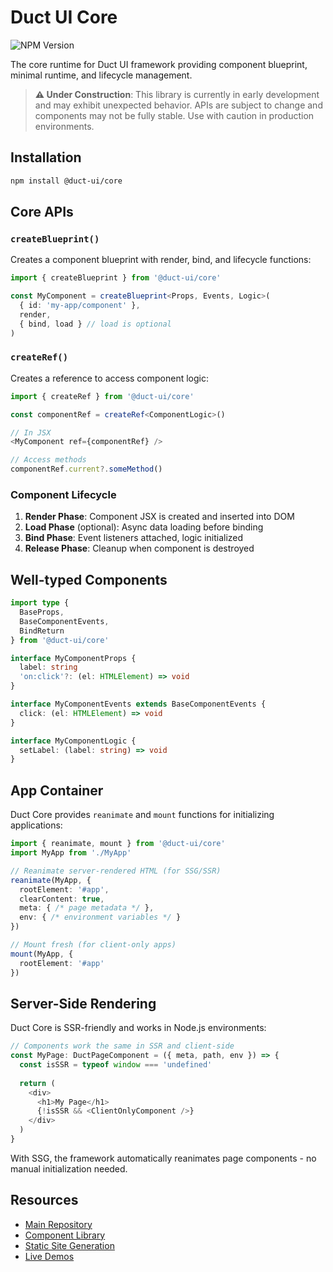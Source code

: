 # Duct UI Core

![NPM Version](https://img.shields.io/npm/v/%40duct-ui%2Fcore)

The core runtime for Duct UI framework providing component blueprint, minimal runtime, and lifecycle management.

> **⚠️ Under Construction**: This library is currently in early development and may exhibit unexpected behavior. APIs are subject to change and components may not be fully stable. Use with caution in production environments.

## Installation

```bash
npm install @duct-ui/core
```

## Core APIs

### `createBlueprint()`
Creates a component blueprint with render, bind, and lifecycle functions:

```typescript
import { createBlueprint } from '@duct-ui/core'

const MyComponent = createBlueprint<Props, Events, Logic>(
  { id: 'my-app/component' },
  render,
  { bind, load } // load is optional
)
```

### `createRef()`
Creates a reference to access component logic:

```typescript
import { createRef } from '@duct-ui/core'

const componentRef = createRef<ComponentLogic>()

// In JSX
<MyComponent ref={componentRef} />

// Access methods
componentRef.current?.someMethod()
```

### Component Lifecycle

1. **Render Phase**: Component JSX is created and inserted into DOM
2. **Load Phase** (optional): Async data loading before binding
3. **Bind Phase**: Event listeners attached, logic initialized
4. **Release Phase**: Cleanup when component is destroyed

## Well-typed Components

```typescript
import type {
  BaseProps,
  BaseComponentEvents,
  BindReturn
} from '@duct-ui/core'

interface MyComponentProps {
  label: string
  'on:click'?: (el: HTMLElement) => void
}

interface MyComponentEvents extends BaseComponentEvents {
  click: (el: HTMLElement) => void
}

interface MyComponentLogic {
  setLabel: (label: string) => void
}
```

## App Container

Duct Core provides `reanimate` and `mount` functions for initializing applications:

```typescript
import { reanimate, mount } from '@duct-ui/core'
import MyApp from './MyApp'

// Reanimate server-rendered HTML (for SSG/SSR)
reanimate(MyApp, {
  rootElement: '#app',
  clearContent: true,
  meta: { /* page metadata */ },
  env: { /* environment variables */ }
})

// Mount fresh (for client-only apps)
mount(MyApp, {
  rootElement: '#app'
})
```

## Server-Side Rendering

Duct Core is SSR-friendly and works in Node.js environments:

```typescript
// Components work the same in SSR and client-side
const MyPage: DuctPageComponent = ({ meta, path, env }) => {
  const isSSR = typeof window === 'undefined'
  
  return (
    <div>
      <h1>My Page</h1>
      {!isSSR && <ClientOnlyComponent />}
    </div>
  )
}
```

With SSG, the framework automatically reanimates page components - no manual initialization needed.

## Resources

- [Main Repository](https://github.com/navilan/duct-ui)
- [Component Library](https://www.npmjs.com/package/@duct-ui/components)
- [Static Site Generation](https://www.npmjs.com/package/@duct-ui/cli)
- [Live Demos](https://duct-ui.org)
